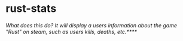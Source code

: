 # rust-stats
###### What does this do? It will display a users information about the game "Rust" on steam, such as users kills, deaths, etc.****
